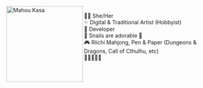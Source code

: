 <a href="https://parou.moe/" target="_blank"><img src="https://avatars.githubusercontent.com/u/28531401" alt="Mahou Kasa" align="left" height="200" /></a>
<br />
👋🏻 She/Her<br />
✨ Digital & Traditional Artist (Hobbyist)<br />
🔧 Developer<br />
🐌 Snails are adorable 💖<br />
🎮 Riichi Mahjong, Pen & Paper (Dungeons & Dragons, Call of Cthulhu, etc)<br />
🍳🏳️‍🌈🏳️‍⚧️
